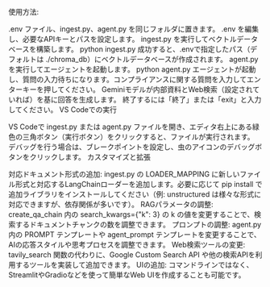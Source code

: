 使用方法:

.env ファイル、ingest.py、agent.py を同じフォルダに置きます。
.env を編集し、必要なAPIキーとパスを設定します。
ingest.py を実行してベクトルデータベースを構築します。
python ingest.py
成功すると、.envで指定したパス（デフォルトは ./chroma_db）にベクトルデータベースが作成されます。
agent.py を実行してエージェントを起動します。
python agent.py
エージェントが起動し、質問の入力待ちになります。コンプライアンスに関する質問を入力してエンターキーを押してください。
Geminiモデルが内部資料とWeb検索（設定されていれば）を基に回答を生成します。
終了するには「終了」または「exit」と入力してください。
VS Codeでの実行

VS Codeで ingest.py または agent.py ファイルを開き、エディタ右上にある緑色の三角ボタン（実行ボタン）をクリックすると、ファイルが実行されます。
デバッグを行う場合は、ブレークポイントを設定し、虫のアイコンのデバッグボタンをクリックします。
カスタマイズと拡張

対応ドキュメント形式の追加: ingest.py の LOADER_MAPPING に新しいファイル形式と対応するLangChainローダーを追加します。必要に応じて pip install で追加ライブラリをインストールしてください（例: unstructured は様々な形式に対応できますが、依存関係が多いです）。
RAGパラメータの調整: create_qa_chain 内の search_kwargs={"k": 3} の k の値を変更することで、検索するドキュメントチャンクの数を調整できます。
プロンプトの調整: agent.py 内の PROMPT テンプレートや agent_prompt テンプレートを変更することで、AIの応答スタイルや思考プロセスを調整できます。
Web検索ツールの変更: tavily_search 関数の代わりに、Google Custom Search API や他の検索APIを利用するツールを実装して追加できます。
UIの追加: コマンドラインではなく、StreamlitやGradioなどを使って簡単なWeb UIを作成することも可能です。